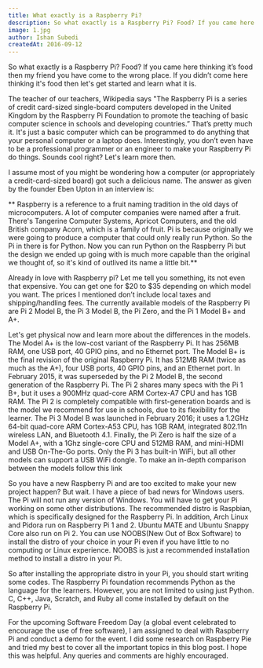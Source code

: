 ```yaml
---
title: What exactly is a Raspberry Pi?
description: So what exactly is a Raspberry Pi? Food? If you came here thinking it’s food then my friend you have come to the wrong place.
image: 1.jpg
author: Ishan Subedi
createdAt: 2016-09-12
---
```


So what exactly is a Raspberry Pi? Food? If you came here thinking it’s food then my friend you have come to the wrong place. If you didn’t come here thinking it's food then let's get started and learn what it is.

The teacher of our teachers, Wikipedia says "The Raspberry Pi is a series of credit card-sized single-board computers developed in the United Kingdom by the Raspberry Pi Foundation to promote the teaching of basic computer science in schools and developing countries.” That’s pretty much it. It's just a basic computer which can be programmed to do anything that your personal computer or a laptop does. Interestingly, you don’t even have to be a professional programmer or an engineer to make your Raspberry Pi do things. Sounds cool right? Let's learn more then.

I assume most of you might be wondering how a computer (or appropriately a credit-card-sized board) got such a delicious name. The answer as given by the founder Eben Upton in an interview is:

** Raspberry is a reference to a fruit naming tradition in the old days of microcomputers. A lot of computer companies were named after a fruit. There's Tangerine Computer Systems, Apricot Computers, and the old British company Acorn, which is a family of fruit. Pi is because originally we were going to produce a computer that could only really run Python. So the Pi in there is for Python. Now you can run Python on the Raspberry Pi but the design we ended up going with is much more capable than the original we thought of, so it's kind of outlived its name a little bit.**

Already in love with Raspberry pi? Let me tell you something, its not even that expensive. You can get one for $20 to $35 depending on which model you want. The prices I mentioned don’t include local taxes and shipping/handling fees. The currently available models of the Raspberry Pi are Pi 2 Model B, the Pi 3 Model B, the Pi Zero, and the Pi 1 Model B+ and A+.

Let's get physical now and learn more about the differences in the models. The Model A+ is the low-cost variant of the Raspberry Pi. It has 256MB RAM, one USB port, 40 GPIO pins, and no Ethernet port. The Model B+ is the final revision of the original Raspberry Pi. It has 512MB RAM (twice as much as the A+), four USB ports, 40 GPIO pins, and an Ethernet port. In February 2015, it was superseded by the Pi 2 Model B, the second generation of the Raspberry Pi. The Pi 2 shares many specs with the Pi 1 B+, but it uses a 900MHz quad-core ARM Cortex-A7 CPU and has 1GB RAM. The Pi 2 is completely compatible with first-generation boards and is the model we recommend for use in schools, due to its flexibility for the learner. The Pi 3 Model B was launched in February 2016; it uses a 1.2GHz 64-bit quad-core ARM Cortex-A53 CPU, has 1GB RAM, integrated 802.11n wireless LAN, and Bluetooth 4.1. Finally, the Pi Zero is half the size of a Model A+, with a 1Ghz single-core CPU and 512MB RAM, and mini-HDMI and USB On-The-Go ports. Only the Pi 3 has built-in WiFi, but all other models can support a USB WiFi dongle. To make an in-depth comparison between the models follow this link

So you have a new Raspberry Pi and are too excited to make your new project happen? But wait. I have a piece of bad news for Windows users. The Pi will not run any version of Windows. You will have to get your Pi working on some other distributions. The recommended distro is Raspbian, which is specifically designed for the Raspberry Pi. In addition, Arch Linux and Pidora run on Raspberry Pi 1 and 2. Ubuntu MATE and Ubuntu Snappy Core also run on Pi 2. You can use NOOBS(New Out of Box Software) to install the distro of your choice in your Pi even if you have little to no computing or Linux experience. NOOBS is just a recommended installation method to install a distro in your Pi.

So after installing the appropriate distro in your Pi, you should start writing some codes. The Raspberry Pi foundation recommends Python as the language for the learners. However, you are not limited to using just Python. C, C++, Java, Scratch, and Ruby all come installed by default on the Raspberry Pi.


For the upcoming Software Freedom Day (a global event celebrated to encourage the use of free software), I am assigned to deal with Raspberry Pi and conduct a demo for the event. I did some research on Raspberry Pie and tried my best to cover all the important topics in this blog post. I hope this was helpful. Any queries and comments are highly encouraged.